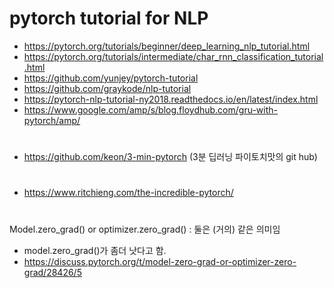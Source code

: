 # pytorch tutorial for NLP  

- https://pytorch.org/tutorials/beginner/deep_learning_nlp_tutorial.html 
- https://pytorch.org/tutorials/intermediate/char_rnn_classification_tutorial.html
- https://github.com/yunjey/pytorch-tutorial
- https://github.com/graykode/nlp-tutorial
- https://pytorch-nlp-tutorial-ny2018.readthedocs.io/en/latest/index.html 
- https://www.google.com/amp/s/blog.floydhub.com/gru-with-pytorch/amp/

# 
- https://github.com/keon/3-min-pytorch  (3분 딥러닝 파이토치맛의 git hub) 

# 
- https://www.ritchieng.com/the-incredible-pytorch/ 

# 
Model.zero_grad() or optimizer.zero_grad() : 둘은 (거의) 같은 의미임 
- model.zero_grad()가 좀더 낫다고 함. 
- https://discuss.pytorch.org/t/model-zero-grad-or-optimizer-zero-grad/28426/5
